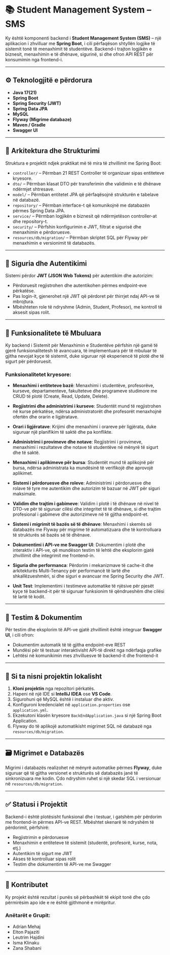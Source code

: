 
# 📚 **Student Management System – SMS**

Ky është komponenti backend i **Student Management System (SMS)** – një aplikacion i zhvilluar me **Spring Boot**, i cili përfaqëson shtyllën logjike të sistemit tonë të menaxhimit të studentëve. Backend-i trajton logjikën e biznesit, menaxhimin e të dhënave, sigurinë, si dhe ofron API REST për konsumimin nga frontend-i.

---

## ⚙️ Teknologjitë e përdorura

* **Java 17(21)**
* **Spring Boot**
* **Spring Security (JWT)**
* **Spring Data JPA**
* **MySQL**
* **Flyway (Migrime databaze)**
* **Maven / Gradle**
* **Swagger UI**

---

## 🧠 Arkitektura dhe Strukturimi

Struktura e projektit ndjek praktikat më të mira të zhvillimit me Spring Boot:

* `controller/` – Përmban 21 REST Controller të organizuar sipas entiteteve kryesore.
* `dto/` – Përmban klasat DTO për transferimin dhe validimin e të dhënave ndërmjet shtresave.
* `model/` – Përmban entitetet JPA që përfaqësojnë strukturën e tabelave në databazë.
* `repository/` – Përmban interface-t që komunikojnë me databazën përmes Spring Data JPA.
* `service/` – Përmban logjikën e biznesit që ndërmjetëson controller-at dhe repository-t.
* `security/` – Përfshin konfigurimin e JWT, filtrat e sigurisë dhe menaxhimin e përdoruesve.
* `resources/db/migration/` – Përmban skriptet SQL për Flyway për menaxhimin e versionimit të databazës.

---

## 🔐 Siguria dhe Autentikimi

Sistemi përdor **JWT (JSON Web Tokens)** për autentikim dhe autorizim:

* Përdoruesit regjistrohen dhe autentikohen përmes endpoint-eve përkatëse.
* Pas login-it, gjenerohet një JWT që përdoret për thirrjet ndaj API-ve të mbrojtura.
* Mbështeten role të ndryshme (Admin, Student, Profesor), me kontroll të aksesit sipas rolit.

---


## 🚀 Funksionalitete të Mbuluara

Ky backend i Sistemit për Menaxhimin e Studentëve përfshin një gamë të gjerë funksionalitetesh të avancuara, të implementuara për të mbuluar të gjitha nevojat kyçe të sistemit, duke siguruar një eksperiencë të plotë dhe të sigurt për përdoruesit.

### Funksionalitetet kryesore:

* **Menaxhimi i entiteteve bazë**:
  Menaxhimi i studentëve, profesorëve, kurseve, departamenteve, fakulteteve dhe programeve studimore me CRUD të plotë (Create, Read, Update, Delete).

* **Regjistrimi dhe administrimi i kurseve**:
  Studentët mund të regjistrohen në kurse përkatëse, ndërsa administratorët dhe profesorët menaxhojnë ofertën dhe orarin e ligjëratave.

* **Orari i ligjëratave**:
  Krijimi dhe menaxhimi i orareve për ligjërata, duke siguruar një planifikim të saktë dhe pa konflikte.

* **Administrimi i provimeve dhe notave**:
  Regjistrimi i provimeve, menaxhimi i rezultateve dhe notave të studentëve në mënyrë të sigurt dhe të saktë.

* **Menaxhimi i aplikimeve për bursa**:
  Studentët mund të aplikojnë për bursa, ndërsa administrata ka mundësinë të verifikojë dhe aprovojë aplikimet.

* **Sistemi i përdoruesve dhe roleve**:
  Administrimi i përdoruesve dhe rolave të tyre me autentikim dhe autorizim të bazuar në JWT për siguri maksimale.

* **Validim dhe trajtim i gabimeve**:
  Validim i plotë i të dhënave në nivel të DTO-ve për të siguruar cilësi dhe integritet të të dhënave, si dhe trajtim profesional i gabimeve dhe autorizimeve në të gjitha endpoint-et.

* **Sistemi i migrimit të bazës së të dhënave**:
  Menaxhimi i skemës së databazës me Flyway për migrime të automatizuara dhe të kontrolluara të strukturës së bazës së të dhënave.

* **Dokumentimi i API-ve me Swagger UI**:
  Dokumentim i plotë dhe interaktiv i API-ve, që mundëson testim të lehtë dhe eksplorim gjatë zhvillimit dhe integrimit me frontend-in.

* **Siguria dhe performanca**:
  Përdorim i mekanizmave të cache-it dhe arkitekturës Multi-Tenancy për performancë të lartë dhe shkallëzueshmëri, si dhe siguri e avancuar me Spring Security dhe JWT.

* **Unit Test**:
  Implementimi i testimeve automatike të njësive për pjesët kyçe të backend-it për të siguruar funksionim të qëndrueshëm dhe cilësi të lartë të kodit.

---

## 🧪 Testim & Dokumentim

Për testim dhe eksplorim të API-ve gjatë zhvillimit është integruar **Swagger UI**, i cili ofron:

* Dokumentim automatik të të gjitha endpoint-eve REST
* Mundësi për të testuar interaktivisht API-të direkt nga ndërfaqja grafike
* Lehtësi në komunikimin mes zhvilluesve të backend-it dhe frontend-it

---

## 🔧 Si ta nisni projektin lokalisht

1. **Kloni projektin** nga repozitori përkatës.
2. Hapeni në një IDE si **IntelliJ IDEA** ose **VS Code**.
3. Sigurohuni që MySQL është i instaluar dhe aktiv.
4. Konfiguroni kredencialet në `application.properties` ose `application.yml`.
5. Ekzekutoni klasën kryesore `BackEndApplication.java` si një Spring Boot Application.
6. Flyway do të aplikojë automatikisht migrimet SQL në databazë nga `resources/db/migration`.

---

## 🗃️ Migrimet e Databazës

Migrimi i databazës realizohet në mënyrë automatike përmes **Flyway**, duke siguruar që të gjitha versionet e strukturës së databazës janë të sinkronizuara me kodin. Çdo ndryshim ruhet si një skedar SQL i versionuar në `resources/db/migration`.

---

## ✅ Statusi i Projektit

Backend-i është plotësisht funksional dhe i testuar, i gatshëm për përdorim me frontend-in përmes API-ve REST. Mbështet skenarë të ndryshëm të përdorimit, përfshirë:

* Regjistrimin e përdoruesve
* Menaxhimin e entiteteve të sistemit (studentë, profesorë, kurse, nota, etj.)
* Autentikim të sigurt me JWT
* Akses të kontrolluar sipas rolit
* Testim dhe dokumentim të API-ve me Swagger

---

## 📩 Kontributet

Ky projekt është rezultat i punës së përbashkët të ekipit tonë dhe çdo përmirësim apo ide e re është gjithmonë e mirëpritur. 
### Anëtarët e Grupit:

* Adrian Mehaj
* Elton Pajaziti
* Leutrim Hajdini
* Isma Klinaku
* Zana Shabani
